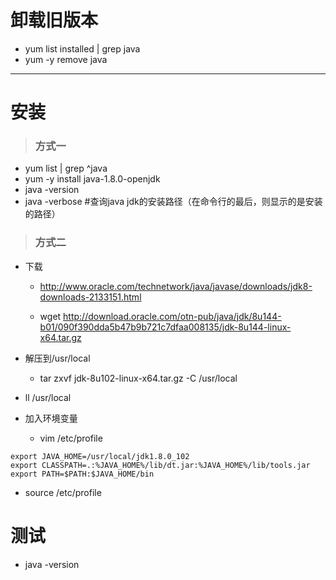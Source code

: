 
# 卸载旧版本
- yum list installed | grep java
- yum -y remove java
-----------
# 安装
> ### 方式一
- yum list | grep ^java
- yum -y install java-1.8.0-openjdk
- java -version
- java -verbose #查询java jdk的安装路径（在命令行的最后，则显示的是安装的路径）

> ### 方式二
- 下载
  - http://www.oracle.com/technetwork/java/javase/downloads/jdk8-downloads-2133151.html

  - wget http://download.oracle.com/otn-pub/java/jdk/8u144-b01/090f390dda5b47b9b721c7dfaa008135/jdk-8u144-linux-x64.tar.gz

- 解压到/usr/local
  - tar zxvf jdk-8u102-linux-x64.tar.gz -C /usr/local

- ll /usr/local

- 加入环境变量
  - vim /etc/profile
``` 
export JAVA_HOME=/usr/local/jdk1.8.0_102
export CLASSPATH=.:%JAVA_HOME%/lib/dt.jar:%JAVA_HOME%/lib/tools.jar
export PATH=$PATH:$JAVA_HOME/bin
```
  - source /etc/profile

# 测试
- java -version

